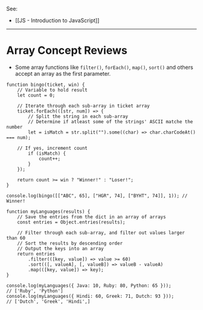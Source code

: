See: 
* [[JS - Introduction to JavaScript]]


---
# Array Concept Reviews
* Some array functions like `filter()`, `forEach()`, `map()`, `sort()` and others accept an array as the first parameter.
```JS
function bingo(ticket, win) {
	// Variable to hold result
	let count = 0;
	
	// Iterate through each sub-array in ticket array
	ticket.forEach(([str, num]) => {
	    // Split the string in each sub-array
	    // Determine if atleast some of the strings' ASCII matche the number
	    let = isMatch = str.split("").some((char) => char.charCodeAt() === num);
    
    // If yes, increment count
	    if (isMatch) {
		    count++;
	    }
    });
    
	return count >= win ? "Winner!" : "Loser!";
}

console.log(bingo([["ABC", 65], ["HGR", 74], ["BYHT", 74]], 1)); // Winner!
```

```JS
function myLanguages(results) {
	// Save the entries from the dict in an array of arrays
	const entries = Object.entries(results);
	
	// Filter through each sub-array, and filter out values larger than 60
	// Sort the results by descending order
	// Output the keys into an array
	return entries
		.filter(([key, value]) => value >= 60)
		.sort(([, valueA], [, valueB]) => valueB - valueA)
		.map(([key, value]) => key);
}
	
console.log(myLanguages({ Java: 10, Ruby: 80, Python: 65 })); 
// ['Ruby', 'Python']
console.log(myLanguages({ Hindi: 60, Greek: 71, Dutch: 93 }));
// ['Dutch', 'Greek', 'Hindi',]
```